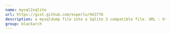 ```yaml
---
name: mysql2sqlite
url: https://gist.github.com/esperlu/943776
description: a mysqldump file into a Sqlite 3 compatible file. URL : https://gist.github.com/esperlu/943776 Groups : blackarch blackarch-database blackarch-misc
group: blackarch
---
```


